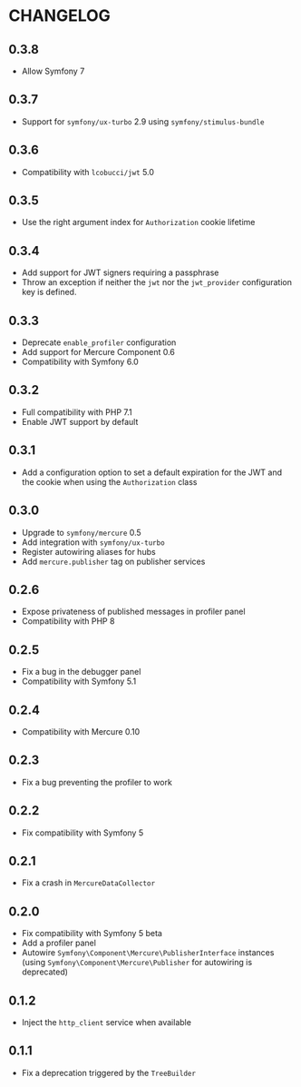 CHANGELOG
=========

0.3.8
-----

* Allow Symfony 7

0.3.7
-----

* Support for `symfony/ux-turbo` 2.9 using `symfony/stimulus-bundle`

0.3.6
-----

* Compatibility with `lcobucci/jwt` 5.0

0.3.5
-----

* Use the right argument index for `Authorization` cookie lifetime

0.3.4
-----

* Add support for JWT signers requiring a passphrase
* Throw an exception if neither the `jwt` nor the `jwt_provider` configuration key is defined.

0.3.3
-----

* Deprecate `enable_profiler` configuration
* Add support for Mercure Component 0.6
* Compatibility with Symfony 6.0

0.3.2
-----

* Full compatibility with PHP 7.1
* Enable JWT support by default

0.3.1
-----

* Add a configuration option to set a default expiration for the JWT and the cookie when using the `Authorization` class

0.3.0
-----

* Upgrade to `symfony/mercure` 0.5
* Add integration with `symfony/ux-turbo`
* Register autowiring aliases for hubs
* Add `mercure.publisher` tag on publisher services

0.2.6
-----

* Expose privateness of published messages in profiler panel
* Compatibility with PHP 8

0.2.5
-----

* Fix a bug in the debugger panel
* Compatibility with Symfony 5.1

0.2.4
-----

* Compatibility with Mercure 0.10

0.2.3
-----

* Fix a bug preventing the profiler to work

0.2.2
-----

* Fix compatibility with Symfony 5

0.2.1
-----

* Fix a crash in `MercureDataCollector`

0.2.0
-----

* Fix compatibility with Symfony 5 beta
* Add a profiler panel
* Autowire `Symfony\Component\Mercure\PublisherInterface` instances (using `Symfony\Component\Mercure\Publisher` for autowiring is deprecated)

0.1.2
-----

* Inject the `http_client` service when available

0.1.1
-----

* Fix a deprecation triggered by the `TreeBuilder`
